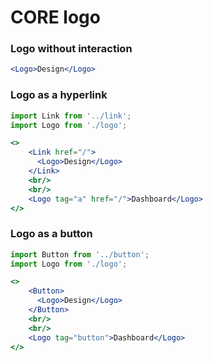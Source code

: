 # CORE logo

### Logo without interaction
```jsx
<Logo>Design</Logo>
```

### Logo as a hyperlink

```jsx
import Link from '../link';
import Logo from './logo';

<>
    <Link href="/">
      <Logo>Design</Logo>
    </Link>
    <br/>
    <br/>
    <Logo tag="a" href="/">Dashboard</Logo>
</>
```

### Logo as a button

```jsx
import Button from '../button';
import Logo from './logo';

<>
    <Button>
      <Logo>Design</Logo>
    </Button>
    <br/>
    <br/>
    <Logo tag="button">Dashboard</Logo>
</>
```

